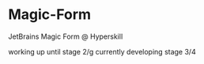 # Magic-Form
JetBrains Magic Form @ Hyperskill

working up until stage 2/g
currently developing stage 3/4
